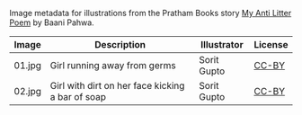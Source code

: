 Image metadata for illustrations from the Pratham Books story [My Anti Litter Poem](https://storyweaver.org.in/stories/1922-my-anti-litter-poem) by Baani Pahwa.

Image | Description | Illustrator | License
----- | ----------- | ----------- | -------
01.jpg | Girl running away from germs | Sorit Gupto | [CC-BY](https://creativecommons.org/licenses/by/4.0/)
02.jpg | Girl with dirt on her face kicking a bar of soap | Sorit Gupto | [CC-BY](https://creativecommons.org/licenses/by/4.0/)